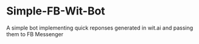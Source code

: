 # Simple-FB-Wit-Bot
A simple bot implementing quick reponses generated in wit.ai and passing them to FB Messenger
